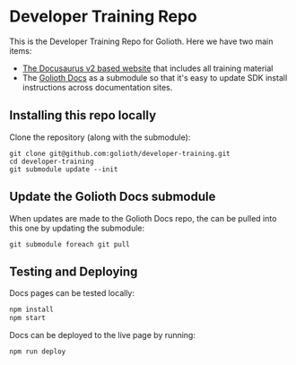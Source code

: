 # Developer Training Repo

This is the Developer Training Repo for Golioth. Here we have two main items:
* [The Docusaurus v2 based website](https://golioth.github.io/developer-training/) that includes all training material
* The [Golioth Docs](https://github.com/golioth/docs) as a submodule so that it's easy to update SDK install instructions across documentation sites.

## Installing this repo locally

Clone the repository (along with the submodule):

```console
git clone git@github.com:golioth/developer-training.git
cd developer-training
git submodule update --init
```

## Update the Golioth Docs submodule

When updates are made to the Golioth Docs repo, the can be pulled into this one by updating the submodule:

```console
git submodule foreach git pull
```

## Testing and Deploying

Docs pages can be tested locally:

```bash
npm install
npm start
```

Docs can be deployed to the live page by running:

```bash
npm run deploy
```

